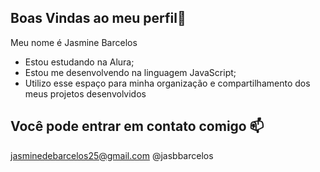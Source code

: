## Boas Vindas ao meu perfil💙

Meu nome é Jasmine Barcelos

- Estou estudando na Alura;
- Estou me desenvolvendo na linguagem JavaScript;
- Utilizo esse espaço para minha organização e compartilhamento dos meus projetos desenvolvidos

## Você pode entrar em contato comigo 📫

jasminedebarcelos25@gmail.com
@jasbbarcelos

